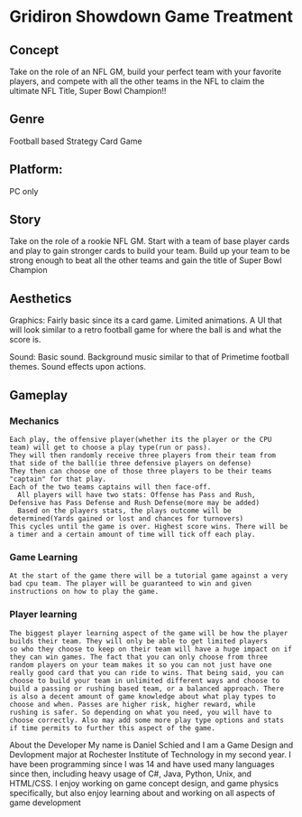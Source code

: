 # Gridiron Showdown Game Treatment

## Concept
  Take on the role of an NFL GM, build your perfect team with your favorite players, and compete with all the other teams in the NFL to   claim the ultimate NFL Title, Super Bowl Champion!!

## Genre
  Football based Strategy Card Game

## Platform:
  PC only
  
## Story
  Take on the role of a rookie NFL GM. Start with a team of base player cards and play to gain stronger cards to build your team.
  Build up your team to be strong enough to beat all the other teams and gain the title of Super Bowl Champion
  
## Aesthetics
  Graphics: Fairly basic since its a card game. Limited animations. A UI that will look similar to a retro football game for where the 
            ball is and what the score is.
     
  Sound: Basic sound. Background music similar to that of Primetime football themes. Sound effects upon actions.

## Gameplay
  ### Mechanics
    Each play, the offensive player(whether its the player or the CPU team) will get to choose a play type(run or pass).
    They will then randomly receive three players from their team from that side of the ball(ie three defensive players on defense)
    They then can choose one of those three players to be their teams "captain" for that play.
    Each of the two teams captains will then face-off. 
      All players will have two stats: Offense has Pass and Rush, Defensive has Pass Defense and Rush Defense(more may be added)
      Based on the players stats, the plays outcome will be determined(Yards gained or lost and chances for turnovers)
    This cycles until the game is over. Highest score wins. There will be a timer and a certain amount of time will tick off each play.
  
  ### Game Learning
    At the start of the game there will be a tutorial game against a very bad cpu team. The player will be guaranteed to win and given         
    instructions on how to play the game.
  
  ### Player learning
    The biggest player learning aspect of the game will be how the player builds their team. They will only be able to get limited players
    so who they choose to keep on their team will have a huge impact on if they can win games. The fact that you can only choose from three 
    random players on your team makes it so you can not just have one really good card that you can ride to wins. That being said, you can
    choose to build your team in unlimited different ways and choose to build a passing or rushing based team, or a balanced approach. There
    is also a decent amount of game knowledge about what play types to choose and when. Passes are higher risk, higher reward, while
    rushing is safer. So depending on what you need, you will have to choose correctly. Also may add some more play type options and stats 
    if time permits to further this aspect of the game.

About the Developer
  My name is Daniel Schied and I am a Game Design and Devlopment major at Rochester Institute of Technology in my second year. I have been
  programming since I was 14 and have used many languages since then, including heavy usage of C#, Java, Python, Unix, and HTML/CSS. I enjoy
  working on game concept design, and game physics specifically, but also enjoy learning about and working on all aspects of game development
